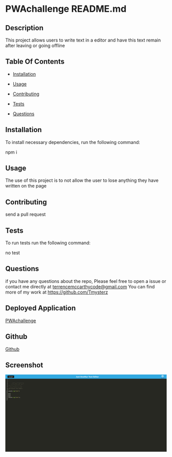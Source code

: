   # PWAchallenge README.md

  ## Description

  This project allows users to write text in a editor and have this text remain after leaving or going offline

  ## Table Of Contents 

  * [Installation](#Installation)

  * [Usage](#usage)

  * [Contributing](#contributing)

  * [Tests](#tests)

  * [Questions](#questions)

  ## Installation

  To install necessary dependencies, run the following command:

  npm i

  ## Usage

  The use of this project is to not allow the user to lose anything they have written on the page

  ## Contributing 

  send a pull request

  ## Tests

  To run tests run the following command:

  no test

  ## Questions

  if you have any questions about the repo, Please feel free to open a issue or contact me directly at terrencemccarthycode@gmail.com
  You can find more of my work at https://github.com/Tmysterz

  ## Deployed Application

  [PWAchallenge]()

  ## Github 

  [Github]()

  ## Screenshot

  ![Screenshot](./client/images/PWAchallenge.png)
